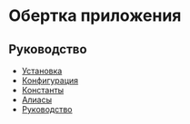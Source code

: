 Обертка приложения
===

## Руководство

* [Установка](install.md)
* [Конфигурация](config.md)
* [Константы](const.md)
* [Алиасы](alias.md)
* [Руководство](guide.md)
